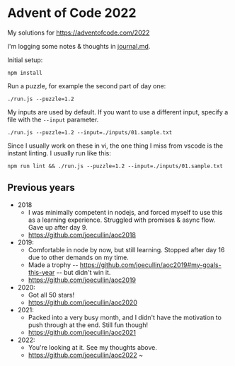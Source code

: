 # Advent of Code 2022

My solutions for https://adventofcode.com/2022

I'm logging some notes & thoughts in [journal.md](journal.md).

Initial setup:
```
npm install
```

Run a puzzle, for example the second part of day one:
```
./run.js --puzzle=1.2
```

My inputs are used by default.
If you want to use a different input, specify a file with the `--input` parameter.
```
./run.js --puzzle=1.2 --input=./inputs/01.sample.txt
```

Since I usually work on these in vi, the one thing I miss from vscode is the instant linting. I usually run like this:
```
npm run lint && ./run.js --puzzle=1.2 --input=./inputs/01.sample.txt
```

## Previous years

* 2018
    * I was minimally competent in nodejs, and forced myself to use this as a learning experience. Struggled with promises & async flow. Gave up after day 9.
    * https://github.com/joecullin/aoc2018
* 2019:
    * Comfortable in node by now, but still learning. Stopped after day 16 due to other demands on my time.
    * Made a trophy -- https://github.com/joecullin/aoc2019#my-goals-this-year -- but didn't win it.
    * https://github.com/joecullin/aoc2019
* 2020:
    * Got all 50 stars! 
   * https://github.com/joecullin/aoc2020
* 2021:
    * Packed into a very busy month, and I didn't have the motivation to push through at the end. Still fun though!
    * https://github.com/joecullin/aoc2021
* 2022:
    * You're looking at it. See my thoughts above.
    * https://github.com/joecullin/aoc2022
~                                                   
